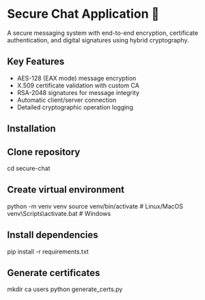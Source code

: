 # Secure Chat Application 🔐

A secure messaging system with end-to-end encryption, certificate authentication, and digital signatures using hybrid cryptography.

## Key Features
- AES-128 (EAX mode) message encryption
- X.509 certificate validation with custom CA
- RSA-2048 signatures for message integrity
- Automatic client/server connection
- Detailed cryptographic operation logging

## Installation

## Clone repository
cd secure-chat

## Create virtual environment
python -m venv venv
source venv/bin/activate  # Linux/MacOS
venv\Scripts\activate.bat  # Windows

## Install dependencies
pip install -r requirements.txt

## Generate certificates
mkdir ca users
python generate_certs.py
